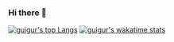 ### Hi there 👋
[![guigur's top Langs](https://github-readme-stats.vercel.app/api/top-langs/?username=guigur&layout=compact&theme=radical)](https://github.com/anuraghazra/github-readme-stats)
[![guigur's wakatime stats](https://github-readme-stats.vercel.app/api/wakatime?username=guigur&theme=radical)](https://github.com/anuraghazra/github-readme-stats)

<!--
**guigur/guigur** is a ✨ _special_ ✨ repository because its `README.md` (this file) appears on your GitHub profile.

Here are some ideas to get you started:

- 🔭 I’m currently working on ...
- 🌱 I’m currently learning ...
- 👯 I’m looking to collaborate on ...
- 🤔 I’m looking for help with ...
- 💬 Ask me about ...
- 📫 How to reach me: ...
- 😄 Pronouns: ...
- ⚡ Fun fact: ...
-->
